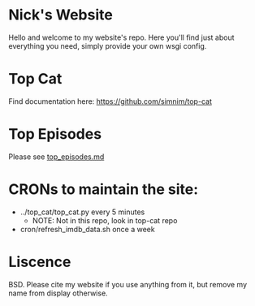 # Nick's Website
Hello and welcome to my website's repo.
Here you'll find just about everything you need, simply provide your own wsgi config.

# Top Cat
Find documentation here: https://github.com/simnim/top-cat

# Top Episodes
Please see [top_episodes.md](top_episodes.md)


# CRONs to maintain the site:
* ../top_cat/top_cat.py every 5 minutes
    * NOTE: Not in this repo, look in top-cat repo
* cron/refresh_imdb_data.sh once a week


# Liscence
BSD. Please cite my website if you use anything from it, but remove my name from display otherwise.
